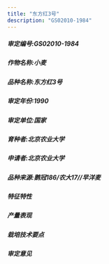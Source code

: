 ```yaml
---
title: "东方红3号"
description: "GS02010-1984"
---
```

##### 审定编号:GS02010-1984

##### 作物名称:小麦

##### 品种名称:东方红3号

##### 审定年份:1990

##### 审定单位:国家

##### 育种者:北京农业大学

##### 申请者:北京农业大学

##### 品种来源:鹅冠186/农大17//早洋麦

##### 特征特性


##### 产量表现


##### 栽培技术要点


##### 审定意见

